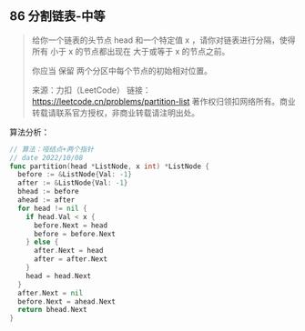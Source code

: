 ## 86 分割链表-中等

> 给你一个链表的头节点 head 和一个特定值 x ，请你对链表进行分隔，使得所有 小于 x 的节点都出现在 大于或等于 x 的节点之前。
>
> 你应当 保留 两个分区中每个节点的初始相对位置。
>
> 
>
> 来源：力扣（LeetCode）
> 链接：https://leetcode.cn/problems/partition-list
> 著作权归领扣网络所有。商业转载请联系官方授权，非商业转载请注明出处。



算法分析：

```go
// 算法：哑结点+两个指针
// date 2022/10/08
func partition(head *ListNode, x int) *ListNode {
  before := &ListNode{Val: -1}
  after := &ListNode{Val: -1}
  bhead := before
  ahead := after
  for head != nil {
    if head.Val < x {
      before.Next = head
      before = before.Next
    } else {
      after.Next = head
      after = after.Next
    }
    head = head.Next
  }
  after.Next = nil
  before.Next = ahead.Next
  return bhead.Next
}
```

